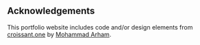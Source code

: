 ## Acknowledgements

This portfolio website includes code and/or design elements from [croissant.one](https://github.com/arhammusheer/croissant.one) by [Mohammad Arham](https://github.com/arhammusheer). 
